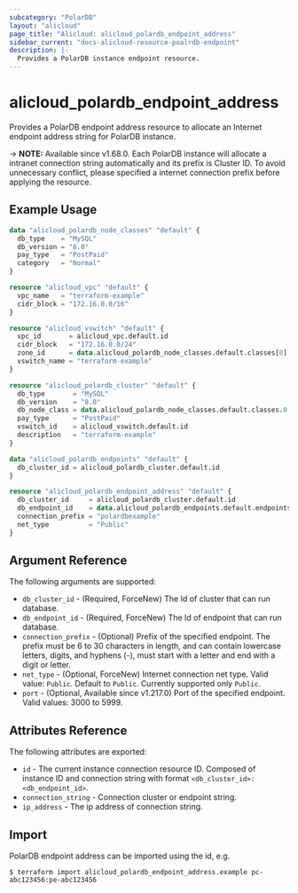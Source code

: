```yaml
---
subcategory: "PolarDB"
layout: "alicloud"
page_title: "Alicloud: alicloud_polardb_endpoint_address"
sidebar_current: "docs-alicloud-resource-poalrdb-endpoint"
description: |-
  Provides a PolarDB instance endpoint resource.
---
```


# alicloud_polardb_endpoint_address

Provides a PolarDB endpoint address resource to allocate an Internet endpoint address string for PolarDB instance.

-> **NOTE:** Available since v1.68.0. Each PolarDB instance will allocate a intranet connection string automatically and its prefix is Cluster ID.
 To avoid unnecessary conflict, please specified a internet connection prefix before applying the resource.

## Example Usage

```terraform
data "alicloud_polardb_node_classes" "default" {
  db_type    = "MySQL"
  db_version = "8.0"
  pay_type   = "PostPaid"
  category   = "Normal"
}

resource "alicloud_vpc" "default" {
  vpc_name   = "terraform-example"
  cidr_block = "172.16.0.0/16"
}

resource "alicloud_vswitch" "default" {
  vpc_id       = alicloud_vpc.default.id
  cidr_block   = "172.16.0.0/24"
  zone_id      = data.alicloud_polardb_node_classes.default.classes[0].zone_id
  vswitch_name = "terraform-example"
}

resource "alicloud_polardb_cluster" "default" {
  db_type       = "MySQL"
  db_version    = "8.0"
  db_node_class = data.alicloud_polardb_node_classes.default.classes.0.supported_engines.0.available_resources.0.db_node_class
  pay_type      = "PostPaid"
  vswitch_id    = alicloud_vswitch.default.id
  description   = "terraform-example"
}

data "alicloud_polardb_endpoints" "default" {
  db_cluster_id = alicloud_polardb_cluster.default.id
}

resource "alicloud_polardb_endpoint_address" "default" {
  db_cluster_id     = alicloud_polardb_cluster.default.id
  db_endpoint_id    = data.alicloud_polardb_endpoints.default.endpoints[0].db_endpoint_id
  connection_prefix = "polardbexample"
  net_type          = "Public"
}
```

## Argument Reference

The following arguments are supported:

* `db_cluster_id` - (Required, ForceNew) The Id of cluster that can run database.
* `db_endpoint_id` - (Required, ForceNew) The Id of endpoint that can run database.
* `connection_prefix` - (Optional) Prefix of the specified endpoint. The prefix must be 6 to 30 characters in length, and can contain lowercase letters, digits, and hyphens (-), must start with a letter and end with a digit or letter.
* `net_type` - (Optional, ForceNew) Internet connection net type. Valid value: `Public`. Default to `Public`. Currently supported only `Public`.
* `port` - (Optional, Available since v1.217.0) Port of the specified endpoint. Valid values: 3000 to 5999.

## Attributes Reference

The following attributes are exported:

* `id` - The current instance connection resource ID. Composed of instance ID and connection string with format `<db_cluster_id>:<db_endpoint_id>`.
* `connection_string` - Connection cluster or endpoint string.
* `ip_address` - The ip address of connection string.

## Import

PolarDB endpoint address can be imported using the id, e.g.

```shell
$ terraform import alicloud_polardb_endpoint_address.example pc-abc123456:pe-abc123456
```

